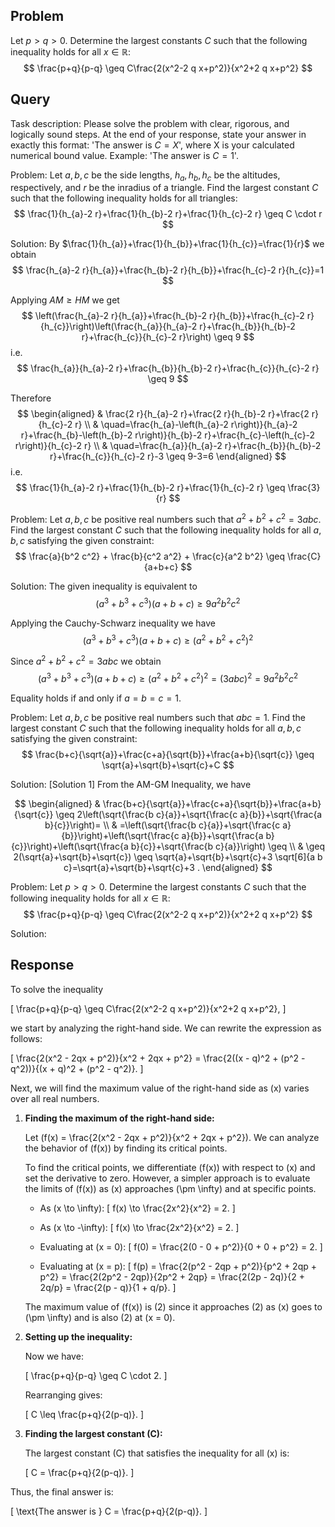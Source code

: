 ## Problem

Let $p > q > 0$. Determine the largest constants $C$ such that the following inequality holds for all $x \in \mathbb{R}$:
$$
\frac{p+q}{p-q} \geq C\frac{2(x^2-2 q x+p^2)}{x^2+2 q x+p^2} 
$$

## Query

Task description: Please solve the problem with clear, rigorous, and logically sound steps. At the end of your response, state your answer in exactly this format: 'The answer is $C=X$', where X is your calculated numerical bound value. Example: 'The answer is $C=1$'.



Problem: Let $a, b, c$ be the side lengths, $h_{a}, h_{b}, h_{c}$ be the altitudes, respectively, and $r$ be the inradius of a triangle. Find the largest constant $C$ such that the following inequality holds for all triangles:
$$
\frac{1}{h_{a}-2 r}+\frac{1}{h_{b}-2 r}+\frac{1}{h_{c}-2 r} \geq C \cdot r
$$

Solution: By $\frac{1}{h_{a}}+\frac{1}{h_{b}}+\frac{1}{h_{c}}=\frac{1}{r}$ we obtain
$$
\frac{h_{a}-2 r}{h_{a}}+\frac{h_{b}-2 r}{h_{b}}+\frac{h_{c}-2 r}{h_{c}}=1
$$

Applying $A M \geq H M$ we get
$$
\left(\frac{h_{a}-2 r}{h_{a}}+\frac{h_{b}-2 r}{h_{b}}+\frac{h_{c}-2 r}{h_{c}}\right)\left(\frac{h_{a}}{h_{a}-2 r}+\frac{h_{b}}{h_{b}-2 r}+\frac{h_{c}}{h_{c}-2 r}\right) \geq 9
$$
i.e.
$$
\frac{h_{a}}{h_{a}-2 r}+\frac{h_{b}}{h_{b}-2 r}+\frac{h_{c}}{h_{c}-2 r} \geq 9
$$

Therefore
$$
\begin{aligned}
& \frac{2 r}{h_{a}-2 r}+\frac{2 r}{h_{b}-2 r}+\frac{2 r}{h_{c}-2 r} \\
& \quad=\frac{h_{a}-\left(h_{a}-2 r\right)}{h_{a}-2 r}+\frac{h_{b}-\left(h_{b}-2 r\right)}{h_{b}-2 r}+\frac{h_{c}-\left(h_{c}-2 r\right)}{h_{c}-2 r} \\
& \quad=\frac{h_{a}}{h_{a}-2 r}+\frac{h_{b}}{h_{b}-2 r}+\frac{h_{c}}{h_{c}-2 r}-3 \geq 9-3=6
\end{aligned}
$$
i.e.
$$
\frac{1}{h_{a}-2 r}+\frac{1}{h_{b}-2 r}+\frac{1}{h_{c}-2 r} \geq \frac{3}{r}
$$



Problem: Let $a, b, c$ be positive real numbers such that $a^2 + b^2 + c^2 = 3abc$. Find the largest constant $C$ such that the following inequality holds for all $a, b, c$ satisfying the given constraint:
$$
\frac{a}{b^2 c^2} + \frac{b}{c^2 a^2} + \frac{c}{a^2 b^2} \geq \frac{C}{a+b+c}
$$

Solution: The given inequality is equivalent to
$$
\left(a^{3}+b^{3}+c^{3}\right)(a+b+c) \geq 9 a^{2} b^{2} c^{2}
$$

Applying the Cauchy-Schwarz inequality we have
$$
\left(a^{3}+b^{3}+c^{3}\right)(a+b+c) \geq\left(a^{2}+b^{2}+c^{2}\right)^{2}
$$

Since $a^{2}+b^{2}+c^{2}=3 a b c$ we obtain
$$
\left(a^{3}+b^{3}+c^{3}\right)(a+b+c) \geq\left(a^{2}+b^{2}+c^{2}\right)^{2}=(3 a b c)^{2}=9 a^{2} b^{2} c^{2}
$$

Equality holds if and only if $a=b=c=1$.



Problem: Let $a, b, c$ be positive real numbers such that $a b c = 1$. Find the largest constant $C$ such that the following inequality holds for all $a, b, c$ satisfying the given constraint:
$$
\frac{b+c}{\sqrt{a}}+\frac{c+a}{\sqrt{b}}+\frac{a+b}{\sqrt{c}} \geq \sqrt{a}+\sqrt{b}+\sqrt{c}+C
$$

Solution: [Solution 1]
From the AM-GM Inequality, we have

$$
\begin{aligned}
& \frac{b+c}{\sqrt{a}}+\frac{c+a}{\sqrt{b}}+\frac{a+b}{\sqrt{c}} \geq 2\left(\sqrt{\frac{b c}{a}}+\sqrt{\frac{c a}{b}}+\sqrt{\frac{a b}{c}}\right)= \\
& =\left(\sqrt{\frac{b c}{a}}+\sqrt{\frac{c a}{b}}\right)+\left(\sqrt{\frac{c a}{b}}+\sqrt{\frac{a b}{c}}\right)+\left(\sqrt{\frac{a b}{c}}+\sqrt{\frac{b c}{a}}\right) \geq \\
& \geq 2(\sqrt{a}+\sqrt{b}+\sqrt{c}) \geq \sqrt{a}+\sqrt{b}+\sqrt{c}+3 \sqrt[6]{a b c}=\sqrt{a}+\sqrt{b}+\sqrt{c}+3 .
\end{aligned}
$$

Problem: Let $p > q > 0$. Determine the largest constants $C$ such that the following inequality holds for all $x \in \mathbb{R}$:
$$
\frac{p+q}{p-q} \geq C\frac{2(x^2-2 q x+p^2)}{x^2+2 q x+p^2} 
$$

Solution:

## Response

To solve the inequality 

\[
\frac{p+q}{p-q} \geq C\frac{2(x^2-2 q x+p^2)}{x^2+2 q x+p^2},
\]

we start by analyzing the right-hand side. We can rewrite the expression as follows:

\[
\frac{2(x^2 - 2qx + p^2)}{x^2 + 2qx + p^2} = \frac{2((x - q)^2 + (p^2 - q^2))}{(x + q)^2 + (p^2 - q^2)}.
\]

Next, we will find the maximum value of the right-hand side as \(x\) varies over all real numbers. 

1. **Finding the maximum of the right-hand side:**

   Let \(f(x) = \frac{2(x^2 - 2qx + p^2)}{x^2 + 2qx + p^2}\). We can analyze the behavior of \(f(x)\) by finding its critical points. 

   To find the critical points, we differentiate \(f(x)\) with respect to \(x\) and set the derivative to zero. However, a simpler approach is to evaluate the limits of \(f(x)\) as \(x\) approaches \(\pm \infty\) and at specific points.

   - As \(x \to \infty\):
     \[
     f(x) \to \frac{2x^2}{x^2} = 2.
     \]

   - As \(x \to -\infty\):
     \[
     f(x) \to \frac{2x^2}{x^2} = 2.
     \]

   - Evaluating at \(x = 0\):
     \[
     f(0) = \frac{2(0 - 0 + p^2)}{0 + 0 + p^2} = 2.
     \]

   - Evaluating at \(x = p\):
     \[
     f(p) = \frac{2(p^2 - 2qp + p^2)}{p^2 + 2qp + p^2} = \frac{2(2p^2 - 2qp)}{2p^2 + 2qp} = \frac{2(2p - 2q)}{2 + 2q/p} = \frac{2(p - q)}{1 + q/p}.
     \]

   The maximum value of \(f(x)\) is \(2\) since it approaches \(2\) as \(x\) goes to \(\pm \infty\) and is also \(2\) at \(x = 0\).

2. **Setting up the inequality:**

   Now we have:

   \[
   \frac{p+q}{p-q} \geq C \cdot 2.
   \]

   Rearranging gives:

   \[
   C \leq \frac{p+q}{2(p-q)}.
   \]

3. **Finding the largest constant \(C\):**

   The largest constant \(C\) that satisfies the inequality for all \(x\) is:

   \[
   C = \frac{p+q}{2(p-q)}.
   \]

Thus, the final answer is:

\[
\text{The answer is } C = \frac{p+q}{2(p-q)}.
\]